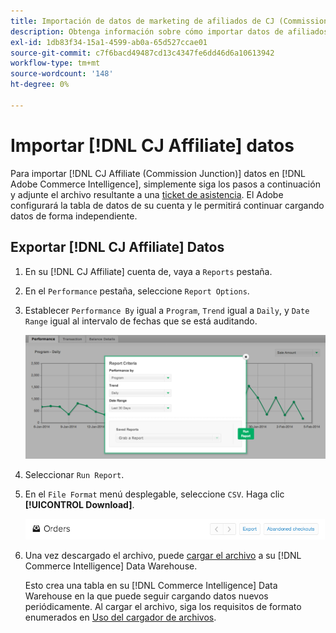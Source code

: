 ```yaml
---
title: Importación de datos de marketing de afiliados de CJ (Commission Junction)
description: Obtenga información sobre cómo importar datos de afiliados de CJ (Commission Junction) en [!DNL Commerce Intelligence].L Inteligencia comercial].
exl-id: 1db83f34-15a1-4599-ab0a-65d527ccae01
source-git-commit: c7f6bacd49487cd13c4347fe6dd46d6a10613942
workflow-type: tm+mt
source-wordcount: '148'
ht-degree: 0%

---
```


# Importar [!DNL CJ Affiliate] datos

Para importar [!DNL CJ Affiliate (Commission Junction)] datos en [!DNL Adobe Commerce Intelligence], simplemente siga los pasos a continuación y adjunte el archivo resultante a una [ticket de asistencia](https://experienceleague.adobe.com/docs/commerce-knowledge-base/kb/troubleshooting/miscellaneous/mbi-service-policies.html). El Adobe configurará la tabla de datos de su cuenta y le permitirá continuar cargando datos de forma independiente.

## Exportar [!DNL CJ Affiliate] Datos

1. En su [!DNL CJ Affiliate] cuenta de, vaya a `Reports` pestaña.

1. En el `Performance` pestaña, seleccione `Report Options`.

1. Establecer `Performance By` igual a `Program`, `Trend` igual a `Daily`, y `Date Range` igual al intervalo de fechas que se está auditando.

   ![export-cj-afiliate-data](../../../assets/export-cj-affiliate-data-1.png)<!--{:.zoom}-->

1. Seleccionar `Run Report`.

1. En el `File Format` menú desplegable, seleccione `CSV`.  Haga clic **[!UICONTROL Download]**.

   ![exportar datos de afiliados de cj](../../../assets/export-an-individual-order-2.jpg)<!--{:.zoom}-->

1. Una vez descargado el archivo, puede [cargar el archivo](../connecting-data/using-file-uploader.md) a su [!DNL Commerce Intelligence] Data Warehouse.

   Esto crea una tabla en su [!DNL Commerce Intelligence] Data Warehouse en la que puede seguir cargando datos nuevos periódicamente. Al cargar el archivo, siga los requisitos de formato enumerados en [Uso del cargador de archivos](../connecting-data/using-file-uploader.md).
